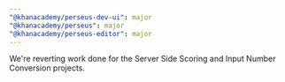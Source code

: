 ```yaml
---
"@khanacademy/perseus-dev-ui": major
"@khanacademy/perseus": major
"@khanacademy/perseus-editor": major
---
```


We're reverting work done for the Server Side Scoring and Input Number Conversion projects.
